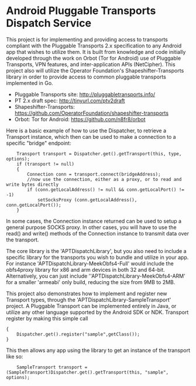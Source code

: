 # Android Pluggable Transports Dispatch Service

This project is for implementing and providing access to transports compliant with the Pluggable Transports 2.x specification to any Android app that wishes to utilize them. It is built from knowledge and code initially developed through the work on Orbot (Tor for Android) use of Pluggable Transports, VPN features, and inter-application APIs (NetCipher). This project also will utilize the Operator Foundation's Shapeshifter-Transports library in order to provide access to common pluggable transports implemented in Go.

* Pluggable Transports site: http://pluggabletransports.info/
* PT 2.x draft spec: http://tinyurl.com/ptv2draft
* Shapeshifter-Transports: https://github.com/OperatorFoundation/shapeshifter-transports
* Orbot: Tor for Android: https://github.com/n8fr8/orbot

Here is a basic example of how to use the Dispatcher, to retrieve a Transport instance, which then can be used to make a connection to a specific "bridge" endpoint:

        Transport transport = Dispatcher.get().getTransport(this, type, options);
        if (transport != null)
        {
            Connection conn = transport.connect(bridgeAddress);
            //now use the connection, either as a proxy, or to read and write bytes directly
            if (conn.getLocalAddress() != null && conn.getLocalPort() != -1)
                setSocksProxy (conn.getLocalAddress(), conn.getLocalPort());
        }
  
  
In some cases, the Connection instance returned can be used to setup a general purpose SOCKS proxy. In other cases, you will have to use the read() and write() methods of the Connection instance to transmit data over the transport.

The core library is the 'APTDispatchLibrary', but you also need to include a specific library for the transports you wish to bundle and utilize in your app. For instance 'APTDispatchLibrary-MeekObfs4-Full' would include the obfs4proxy library for x86 and arm devices in both 32 and 64-bit. Alternatively, you can just include ''APTDispatchLibrary-MeekObfs4-ARM' for a smaller 'armeabi' only build, reducing the size from 9MB to 2MB.

This project also demonstrates how to implement and register new Transport types, through the 'APTDispatchLibrary-SampleTransport' project. A Pluggable Transport can be implemented entirely in Java, or utilize any other language supported by the Android SDK or NDK. Transport register by making this simple call

    {
        Dispatcher.get().register("sample",getClass());
    }

This then allows any app using the library to get an instance of the transport like so:

        SampleTransport transport = (SampleTransport)Dispatcher.get().getTransport(this, "sample", options);

